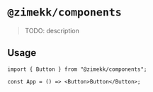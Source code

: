 # `@zimekk/components`

> TODO: description

## Usage

```tsx
import { Button } from "@zimekk/components";

const App = () => <Button>Button</Button>;
```
